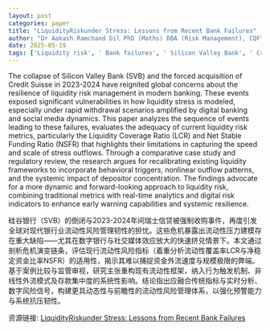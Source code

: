 ```yaml
---
layout: post
categories: paper
title: "LiquidityRiskunder Stress: Lessons from Recent Bank Failures"
author: "Dr Aakash Ramchand Dil PhD (Maths) DBA (Risk Management), CQF"
date: 2025-05-19
tags: ['Liquidity risk', ' Bank failures', ' Silicon Valley Bank', ' Credit Suisse', ' Liquidity Coverage Ratio (LCR)', ' Net Stable Funding Ratio (NSFR)', ' Stress testing', ' Depositor behavior', ' Digital banking risk', ' Financial stability', ' Contagion risk', ' Regulatory reform']
---
```


The collapse of Silicon Valley Bank (SVB) and the forced acquisition of Credit Suisse in 2023-2024 have reignited global concerns about the resilience of liquidity risk management in modern banking. These events exposed significant vulnerabilities in how liquidity stress is modeled, especially under rapid withdrawal scenarios amplified by digital banking and social media dynamics. This paper analyzes the sequence of events leading to these failures, evaluates the adequacy of current liquidity risk metrics, particularly the Liquidity Coverage Ratio (LCR) and Net Stable Funding Ratio (NSFR) that highlights their limitations in capturing the speed and scale of stress outflows. Through a comparative case study and regulatory review, the research argues for recalibrating existing liquidity frameworks to incorporate behavioral triggers, nonlinear outflow patterns, and the systemic impact of depositor concentration. The findings advocate for a more dynamic and forward-looking approach to liquidity risk, combining traditional metrics with real-time analytics and digital risk indicators to enhance early warning capabilities and systemic resilience.

硅谷银行（SVB）的倒闭与2023-2024年间瑞士信贷被强制收购事件，再度引发全球对现代银行业流动性风险管理韧性的担忧。这些危机暴露出流动性压力建模存在重大缺陷——尤其在数字银行与社交媒体效应放大的快速挤兑情景下。本文通过剖析危机演变链条，评估现行流动性风险指标（着重分析流动性覆盖率LCR与净稳定资金比率NSFR）的适用性，揭示其难以捕捉资金外流速度与规模极限的弊端。基于案例比较与监管审视，研究主张重构现有流动性框架，纳入行为触发机制、非线性外流模式及存款集中度的系统性影响。结论指出应融合传统指标与实时分析、数字风险信号，构建更具动态性与前瞻性的流动性风险管理体系，以强化预警能力与系统抗压韧性。

资源链接: [LiquidityRiskunder Stress: Lessons from Recent Bank Failures](https://papers.ssrn.com/sol3/papers.cfm?abstract_id=5260010)
